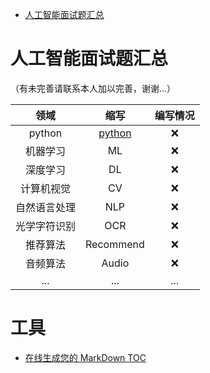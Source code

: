 - [人工智能面试题汇总](#---------)



# 人工智能面试题汇总
（有未完善请联系本人加以完善，谢谢...）

|领域|缩写|编写情况|
|:-:|:-:|:-:|
|python|[python](https://github.com/394481125/INTERVIEW/blob/master/python.md)|❌|
|机器学习|ML|❌|
|深度学习|DL|❌|
|计算机视觉|CV|❌|
|自然语言处理|NLP|❌|
|光学字符识别|OCR|❌|
|推荐算法|Recommend|❌|
|音频算法|Audio|❌|
|...|...|...|


# 工具
- [在线生成您的 MarkDown TOC](https://ecotrust-canada.github.io/markdown-toc/)
